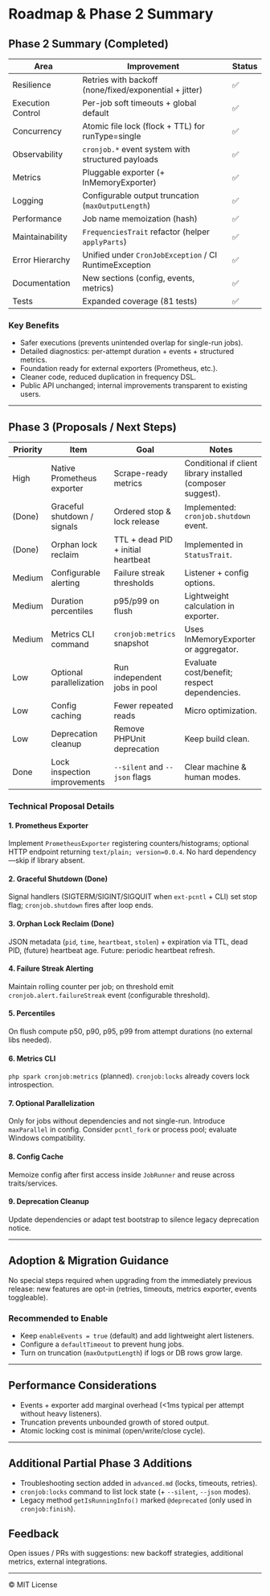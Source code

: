 # Roadmap & Phase 2 Summary

## Phase 2 Summary (Completed)

| Area | Improvement | Status |
|------|-------------|--------|
| Resilience | Retries with backoff (none/fixed/exponential + jitter) | ✅ |
| Execution Control | Per-job soft timeouts + global default | ✅ |
| Concurrency | Atomic file lock (flock + TTL) for runType=single | ✅ |
| Observability | `cronjob.*` event system with structured payloads | ✅ |
| Metrics | Pluggable exporter (+ InMemoryExporter) | ✅ |
| Logging | Configurable output truncation (`maxOutputLength`) | ✅ |
| Performance | Job name memoization (hash) | ✅ |
| Maintainability | `FrequenciesTrait` refactor (helper `applyParts`) | ✅ |
| Error Hierarchy | Unified under `CronJobException` / CI RuntimeException | ✅ |
| Documentation | New sections (config, events, metrics) | ✅ |
| Tests | Expanded coverage (81 tests) | ✅ |

### Key Benefits
- Safer executions (prevents unintended overlap for single-run jobs).
- Detailed diagnostics: per-attempt duration + events + structured metrics.
- Foundation ready for external exporters (Prometheus, etc.).
- Cleaner code, reduced duplication in frequency DSL.
- Public API unchanged; internal improvements transparent to existing users.

---

## Phase 3 (Proposals / Next Steps)

| Priority | Item | Goal | Notes |
|----------|------|------|-------|
| High | Native Prometheus exporter | Scrape-ready metrics | Conditional if client library installed (composer suggest). |
| (Done) | Graceful shutdown / signals | Ordered stop & lock release | Implemented: `cronjob.shutdown` event. |
| (Done) | Orphan lock reclaim | TTL + dead PID + initial heartbeat | Implemented in `StatusTrait`. |
| Medium | Configurable alerting | Failure streak thresholds | Listener + config options. |
| Medium | Duration percentiles | p95/p99 on flush | Lightweight calculation in exporter. |
| Medium | Metrics CLI command | `cronjob:metrics` snapshot | Uses InMemoryExporter or aggregator. |
| Low | Optional parallelization | Run independent jobs in pool | Evaluate cost/benefit; respect dependencies. |
| Low | Config caching | Fewer repeated reads | Micro optimization. |
| Low | Deprecation cleanup | Remove PHPUnit deprecation | Keep build clean. |
| Done | Lock inspection improvements | `--silent` and `--json` flags | Clear machine & human modes. |

### Technical Proposal Details

#### 1. Prometheus Exporter
Implement `PrometheusExporter` registering counters/histograms; optional HTTP endpoint returning `text/plain; version=0.0.4`. No hard dependency—skip if library absent.

#### 2. Graceful Shutdown (Done)
Signal handlers (SIGTERM/SIGINT/SIGQUIT when `ext-pcntl` + CLI) set stop flag; `cronjob.shutdown` fires after loop ends.

#### 3. Orphan Lock Reclaim (Done)
JSON metadata (`pid`, `time`, `heartbeat`, `stolen`) + expiration via TTL, dead PID, (future) heartbeat age. Future: periodic heartbeat refresh.

#### 4. Failure Streak Alerting
Maintain rolling counter per job; on threshold emit `cronjob.alert.failureStreak` event (configurable threshold).

#### 5. Percentiles
On flush compute p50, p90, p95, p99 from attempt durations (no external libs needed).

#### 6. Metrics CLI
`php spark cronjob:metrics` (planned). `cronjob:locks` already covers lock introspection.

#### 7. Optional Parallelization
Only for jobs without dependencies and not single-run. Introduce `maxParallel` in config. Consider `pcntl_fork` or process pool; evaluate Windows compatibility.

#### 8. Config Cache
Memoize config after first access inside `JobRunner` and reuse across traits/services.

#### 9. Deprecation Cleanup
Update dependencies or adapt test bootstrap to silence legacy deprecation notice.

---

## Adoption & Migration Guidance
No special steps required when upgrading from the immediately previous release: new features are opt-in (retries, timeouts, metrics exporter, events toggleable).

### Recommended to Enable
- Keep `enableEvents = true` (default) and add lightweight alert listeners.
- Configure a `defaultTimeout` to prevent hung jobs.
- Turn on truncation (`maxOutputLength`) if logs or DB rows grow large.

---

## Performance Considerations
- Events + exporter add marginal overhead (<1ms typical per attempt without heavy listeners).
- Truncation prevents unbounded growth of stored output.
- Atomic locking cost is minimal (open/write/close cycle).

---

## Additional Partial Phase 3 Additions
- Troubleshooting section added in `advanced.md` (locks, timeouts, retries).
- `cronjob:locks` command to list lock state (+ `--silent`, `--json` modes).
- Legacy method `getIsRunningInfo()` marked `@deprecated` (only used in `cronjob:finish`).

## Feedback
Open issues / PRs with suggestions: new backoff strategies, additional metrics, external integrations.

---

© MIT License
